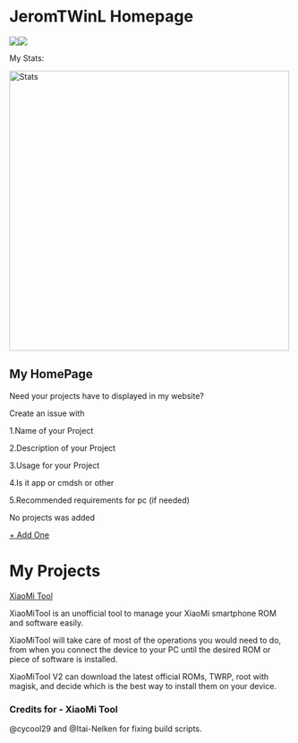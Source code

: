 <h1>JeromTWinL Homepage</h1>
<a href="https://discord.gg/qd3c5WFmkU"><img src="https://img.icons8.com/material-rounded/64/000000/discord-logo.png"/></a><a href="https://github.com/JeromTWinL"><img src="https://img.icons8.com/ios-glyphs/64/000000/github.png"/></a>

<p>
My Stats:
</p>

<a href="#">
<img alt="Stats" width="500" src="https://github-readme-stats.vercel.app/api?username=JeromTWinL&show_icons=true&hide_border=true&&count_private=true&include_all_commits=true">
</a>

<h2>My HomePage</h2>
<p>
Need your projects have to displayed in my website?
</p>
<p>
Create an issue with
</p>
<p>
1.Name of your Project
</p>
<p>
2.Description of your Project
</p>
<p>
3.Usage for your Project
</p>
<p>
4.Is it app or cmdsh or other
</p>
<p>
5.Recommended requirements for pc (if needed)
</p>
<p>
No projects was added
</p>
<a href="https://github.com/JeromTWinL/jeromtwinl.github.io/issues/new/choose">+ Add One</a>

<h1>My Projects</h1>
<a href="/XiaoMiTool">XiaoMi Tool</a>
<p>
XiaoMiTool is an unofficial tool to manage your XiaoMi smartphone ROM and software easily.
</p>
<p>
XiaoMiTool will take care of most of the operations you would need to do, from when you connect the device to your PC until the desired ROM or piece of software is installed.
</p>
<p>
XiaoMiTool V2 can download the latest official ROMs, TWRP, root with magisk, and decide which is the best way to install them on your device.
</p>
<h3>Credits for - XiaoMi Tool</h3>
<p>
@cycool29 and @Itai-Nelken for fixing build scripts.
</p>
